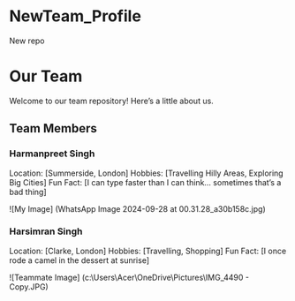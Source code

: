 # NewTeam_Profile
New repo

# Our Team

Welcome to our team repository! Here’s a little about us.

## Team Members

### Harmanpreet Singh
Location: [Summerside, London]
Hobbies: [Travelling Hilly Areas, Exploring Big Cities]
Fun Fact: [I can type faster than I can think… sometimes that’s a bad thing]

![My Image] (WhatsApp Image 2024-09-28 at 00.31.28_a30b158c.jpg)

### Harsimran Singh
Location: [Clarke, London]
Hobbies: [Travelling, Shopping]
Fun Fact: [I once rode a camel in the dessert at sunrise]

![Teammate Image] (c:\Users\Acer\OneDrive\Pictures\IMG_4490 - Copy.JPG)
